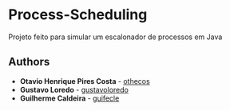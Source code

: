# Process-Scheduling
Projeto feito para simular um escalonador de processos em Java
## Authors

* **Otavio Henrique Pires Costa** - [othecos](https://github.com/othecos)
* **Gustavo Loredo** - [gustavoloredo](https://github.com/gustavoloredo)
* **Guilherme Caldeira** - [guifecle](https://github.com/guifecle)
